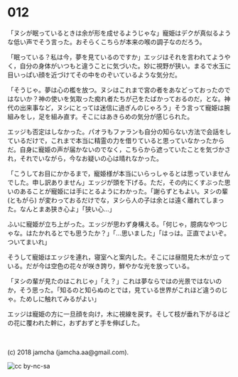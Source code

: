 # 012

「ヌシが眠っているときは余が形を成せるようじゃな」寵姫はデクが真似るような低い声でそう言った。おそらくこちらが本来の喉の調子なのだろう。  

「眠っている？私は今，夢を見ているのですか」エッジはそれを言われてようやく，自分の身体がいつもと違うことに気づいた。妙に視野が狭い。まるで水玉に目いっぱい顔を近づけてその中をのぞいているような気分だ。  

「そうじゃ。夢は心の檻を放つ。ヌシはこれまで宮の者をあなどっておったのではないか？神の使いを気取った痴れ者たちが己をたばかっておるのだ，とな。神代の出来事など，ヌシにとっては迷信に過ぎんのじゃろう」そう言って寵姫は腕組みをし，足を組み直す。そこにはあきらめの気分が感じられた。  

エッジも否定はしなかった。パオラもファランも自分の知らない方法で会話をしているだけで，これまで本当に精霊の力を借りていると思っていなかったからだ。自身に寵姫の声が届かないのでなく，こちらから遮っていたことを気づかされ，それでいながら，今なお疑いの心は晴れなかった。  

「こうしてお目にかかるまで，寵姫様が本当にいらっしゃるとは思っていませんでした。申し訳ありません」エッジが頭を下げる。ただ，その内にくすぶった思いのあることが寵姫には手にとるようにわかった。「謝らずともよい。ヌシの輩 (ともがら) が変わっておるだけでな，ヌシら人の子は余とは遠く離れてしまった。なんとまあ狭き心よ」「狭い心…」  

ふいに寵姫が立ち上がった。エッジが思わず身構える。「何じゃ，臆病なやつじゃな。はたかれるとでも思うたか？」「…思いました」「はっは。正直でよいぞ。ついてまいれ」  

そうして寵姫はエッジを連れ，寝室へと案内した。そこには昼間見た木が立っている。だが今は空色の花々が咲き誇り，鮮やかな光を放っている。  

「ヌシの輩が見たのはこれじゃ」「え？」これは夢ならではの光景ではないのか，そう思った。「知るのと知らぬのとでは，見ている世界がこれほど違うのじゃ。ためしに触れてみるがよい」  

エッジは寵姫の方に一旦顔を向け，木に視線を戻す。そして枝が垂れ下がるほどの花に覆われた幹に，おずおずと手を伸ばした。  

<br>  
<br>  
(c) 2018 jamcha (jamcha.aa@gmail.com).  

![cc by-nc-sa](http://i.creativecommons.org/l/by-nc-sa/4.0/88x31.png)
